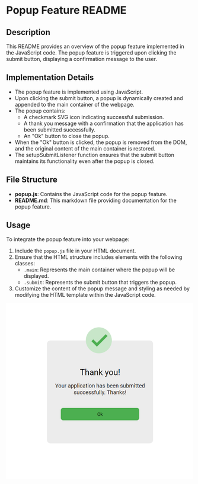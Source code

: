 # Popup Feature README

## Description
This README provides an overview of the popup feature implemented in the JavaScript code. The popup feature is triggered upon clicking the submit button, displaying a confirmation message to the user.

## Implementation Details
- The popup feature is implemented using JavaScript.
- Upon clicking the submit button, a popup is dynamically created and appended to the main container of the webpage.
- The popup contains:
  - A checkmark SVG icon indicating successful submission.
  - A thank you message with a confirmation that the application has been submitted successfully.
  - An "Ok" button to close the popup.
- When the "Ok" button is clicked, the popup is removed from the DOM, and the original content of the main container is restored.
- The setupSubmitListener function ensures that the submit button maintains its functionality even after the popup is closed.

## File Structure
- **popup.js**: Contains the JavaScript code for the popup feature.
- **README.md**: This markdown file providing documentation for the popup feature.

## Usage
To integrate the popup feature into your webpage:
1. Include the `popup.js` file in your HTML document.
2. Ensure that the HTML structure includes elements with the following classes:
   - `.main`: Represents the main container where the popup will be displayed.
   - `.submit`: Represents the submit button that triggers the popup.
3. Customize the content of the popup message and styling as needed by modifying the HTML template within the JavaScript code.

![popup](popup.PNG)